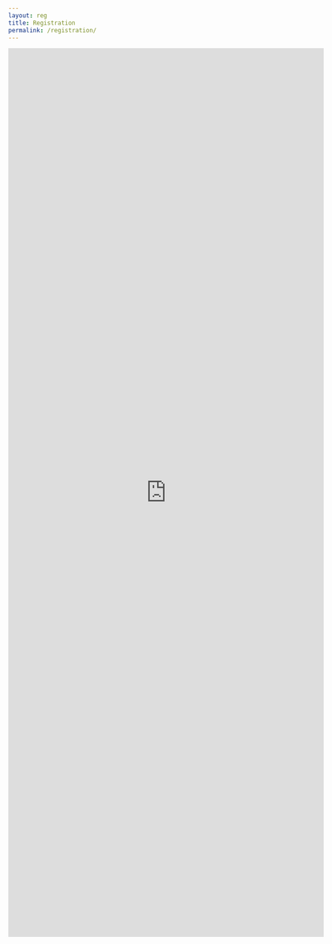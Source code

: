 ```yaml
---
layout: reg
title: Registration
permalink: /registration/
---
```



<iframe width="640" height="1800" src="http://goo.gl/forms/Tj4hhpWmwp" frameborder="0"></iframe>


